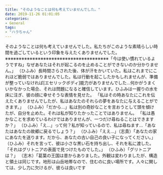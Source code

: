 ```yaml
---
title: "そのようなことは何も考えていませんでした。"
date: 2019-11-26 01:01:05
categories:
- General
tags:
- "ハラちゃん"
---
```


そのようなことは何も考えていませんでした。私たちがこのような素晴らしい時間を過ごしているという印象を与えたくありませんでした。 ※※※※※※※※※※※※※※※※※※※※※※※※※※※※※※※※※※※※※※「今は使い慣れているようですね」なぜあなたはそれが起こるのを止めることができないのか分かりません。」 （ひふみ）長時間さらされた後、体が汗をかいていた。私はこれまでにこれほど脆弱ではありませんでした。私は行動を起こしたかもしれませんが、準備が整っていなければ[エセリックボディ]能力がありませんでした…何かがうまくいかなかった場合、それは問題になると確信しています。ひふみは一握りの水を床に注ぎ、彼の顔に幸せそうな表情を見せた。 「私はその時あなたにこれを伝えたくありませんでしたが、私はあなたのそれらの夢をあなたに与えることができます。」 （ひふみ）「だから…」私は別の奇妙なことを言おうとして頭を傾けたが、自分を止めた。それは私が知りたかったことではありません。 「私は愚かなことを求めているわけではありませんが、一つだけ尋ねることはできますか？」 （ひふみ）「え…」って何？私が知っているので、私は尋ねます…「あなたはあなたの故郷に戻るでしょう？」 （ひふみ）「ええ…」（志貴）「あなたの家にあなたを送ります。だから、あなたの古い自己の良い子になってください。」 （ひふみ）それを言って、彼は小さな黒い石を持ち出し、それを私に渡した。 「それはグリトニアの表面で見つけたものでした。」 （ひふみ）「グリトニアは？」 （志木）「葛葉の王国は昔からありました。外観は変わりましたが、構造と領土は同じです。地形は山岳地帯なので、住むのに良い場所です。人々に関しては、少し力に欠けるが、彼らは良いです
